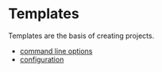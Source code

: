 # Templates

Templates are the basis of creating projects.

* [command line options](command.md)
* [configuration](config.md)
